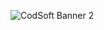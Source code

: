 ![CodSoft Banner 2](https://github.com/Rishab-kumar-026/CodSoft-InternShip/assets/163623411/9473bbbd-a5b4-41d4-a4a1-ef2506731c04)
